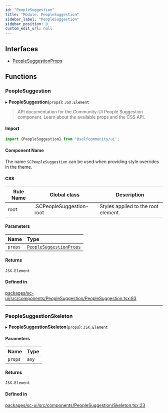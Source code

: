 ```yaml
---
id: "PeopleSuggestion"
title: "Module: PeopleSuggestion"
sidebar_label: "PeopleSuggestion"
sidebar_position: 0
custom_edit_url: null
---
```


## Interfaces

- [PeopleSuggestionProps](../interfaces/PeopleSuggestion.PeopleSuggestionProps)

## Functions

### PeopleSuggestion

▸ **PeopleSuggestion**(`props`): `JSX.Element`

> API documentation for the Community-UI People Suggestion component. Learn about the available props and the CSS API.

#### Import

```jsx
import {PeopleSuggestion} from '@selfcommunity/ui';
```

#### Component Name

The name `SCPeopleSuggestion` can be used when providing style overrides in the theme.

#### CSS

|Rule Name|Global class|Description|
|---|---|---|
|root|.SCPeopleSuggestion-root|Styles applied to the root element.|

#### Parameters

| Name | Type |
| :------ | :------ |
| `props` | [`PeopleSuggestionProps`](../interfaces/PeopleSuggestion.PeopleSuggestionProps) |

#### Returns

`JSX.Element`

#### Defined in

[packages/sc-ui/src/components/PeopleSuggestion/PeopleSuggestion.tsx:83](https://github.com/selfcommunity/community-ui/blob/009afd8/packages/sc-ui/src/components/PeopleSuggestion/PeopleSuggestion.tsx#L83)

___

### PeopleSuggestionSkeleton

▸ **PeopleSuggestionSkeleton**(`props`): `JSX.Element`

#### Parameters

| Name | Type |
| :------ | :------ |
| `props` | `any` |

#### Returns

`JSX.Element`

#### Defined in

[packages/sc-ui/src/components/PeopleSuggestion/Skeleton.tsx:23](https://github.com/selfcommunity/community-ui/blob/009afd8/packages/sc-ui/src/components/PeopleSuggestion/Skeleton.tsx#L23)
